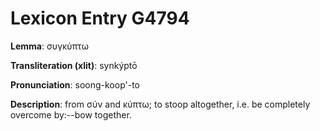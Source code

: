# Lexicon Entry G4794

**Lemma**: συγκύπτω

**Transliteration (xlit)**: synkýptō

**Pronunciation**: soong-koop'-to

**Description**:
from σύν and κύπτω; to stoop altogether, i.e. be completely overcome by:--bow together.
